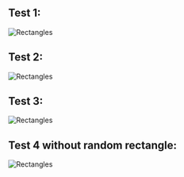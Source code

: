 ## Test 1: 
![Rectangles](https://user-images.githubusercontent.com/56401799/200649775-3d25a236-e803-4c7c-ab37-da518fcf1a10.png)

## Test 2:
![Rectangles](https://user-images.githubusercontent.com/56401799/200649934-6af40303-63e1-4df6-8513-2285096dbc31.png)

## Test 3:
![Rectangles](https://user-images.githubusercontent.com/56401799/200650022-947377f6-73b6-4f3e-8db0-d53c41ed31be.png)

## Test 4 without random rectangle:
![Rectangles](https://user-images.githubusercontent.com/56401799/200650293-f9bf40e5-5ad4-41db-a587-a40ac82c1517.png)
